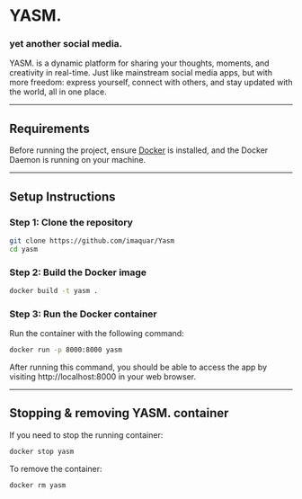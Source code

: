 # YASM.
### yet another social media.

YASM. is a dynamic platform for sharing your thoughts, moments, and creativity in real-time. Just like mainstream social media apps, but with more freedom: express yourself, connect with others, and stay updated with the world, all in one place.

---

## Requirements

Before running the project, ensure [Docker](https://docs.docker.com/get-docker/) is installed, and the Docker Daemon is running on your machine.

---

## Setup Instructions

### Step 1: Clone the repository

```bash
git clone https://github.com/imaquar/Yasm
cd yasm
```

### Step 2: Build the Docker image

```bash
docker build -t yasm .
```

### Step 3: Run the Docker container

Run the container with the following command:

```bash
docker run -p 8000:8000 yasm
```

After running this command, you should be able to access the app by visiting http://localhost:8000 in your web browser.

---
## Stopping & removing YASM. container
If you need to stop the running container:

```bash
docker stop yasm
```
To remove the container:

```bash
docker rm yasm
```
